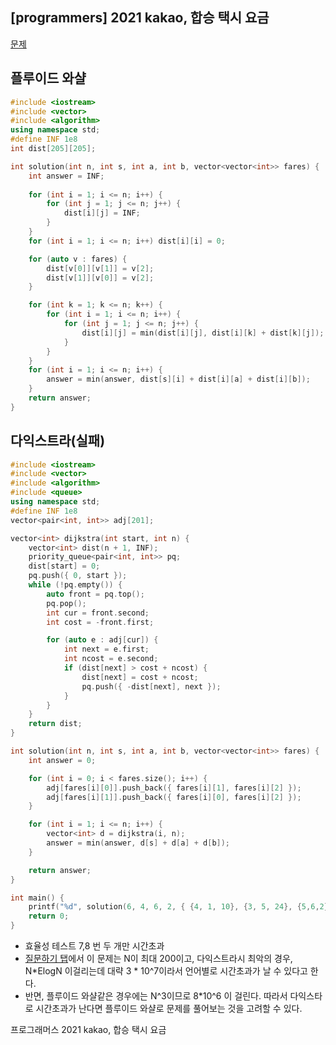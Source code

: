 ## [programmers] 2021 kakao, 합승 택시 요금

[문제](https://programmers.co.kr/learn/courses/30/lessons/72413#qna)



## 플루이드 와샬

```c++
#include <iostream>
#include <vector>
#include <algorithm>
using namespace std;
#define INF 1e8
int dist[205][205];

int solution(int n, int s, int a, int b, vector<vector<int>> fares) {
	int answer = INF;
	
	for (int i = 1; i <= n; i++) {
		for (int j = 1; j <= n; j++) {
			dist[i][j] = INF;
		}
	}
	for (int i = 1; i <= n; i++) dist[i][i] = 0;

	for (auto v : fares) {
		dist[v[0]][v[1]] = v[2];
		dist[v[1]][v[0]] = v[2];
	}

	for (int k = 1; k <= n; k++) {
		for (int i = 1; i <= n; i++) {
			for (int j = 1; j <= n; j++) {
				dist[i][j] = min(dist[i][j], dist[i][k] + dist[k][j]);
			}
		}
	}
	for (int i = 1; i <= n; i++) {
		answer = min(answer, dist[s][i] + dist[i][a] + dist[i][b]);
	}
	return answer;
}
```

## 다익스트라(실패)

```c++
#include <iostream>
#include <vector>
#include <algorithm>
#include <queue>
using namespace std;
#define INF 1e8
vector<pair<int, int>> adj[201];

vector<int> dijkstra(int start, int n) {
	vector<int> dist(n + 1, INF);
	priority_queue<pair<int, int>> pq;
	dist[start] = 0;
	pq.push({ 0, start });
	while (!pq.empty()) {
		auto front = pq.top();
		pq.pop();
		int cur = front.second;
		int cost = -front.first;

		for (auto e : adj[cur]) {
			int next = e.first;
			int ncost = e.second;
			if (dist[next] > cost + ncost) {
				dist[next] = cost + ncost;
				pq.push({ -dist[next], next });
			}
		}
	}
	return dist;
}

int solution(int n, int s, int a, int b, vector<vector<int>> fares) {
	int answer = 0;

	for (int i = 0; i < fares.size(); i++) {
		adj[fares[i][0]].push_back({ fares[i][1], fares[i][2] });
		adj[fares[i][1]].push_back({ fares[i][0], fares[i][2] });
	}

	for (int i = 1; i <= n; i++) {
		vector<int> d = dijkstra(i, n);
		answer = min(answer, d[s] + d[a] + d[b]);
	}

	return answer;
}

int main() {
	printf("%d", solution(6, 4, 6, 2, { {4, 1, 10}, {3, 5, 24}, {5,6,2}, {3, 1, 41}, {5, 1, 24}, {4, 6, 50}, {2, 4, 66}, {2, 3, 22}, {1, 6, 25} }) );
	return 0;
}
```

- 효율성 테스트 7,8 번 두 개만 시간초과
- [질문하기 탭](https://programmers.co.kr/questions/15987)에서 이 문제는 N이 최대 200이고, 다익스트라시 최악의 경우, N*ElogN  이걸리는데 대략 3 * 10^7이라서 언어별로 시간초과가 날 수 있다고 한다.
- 반면, 플루이드 와샬같은 경우에는 N^3이므로 8*10^6 이 걸린다. 따라서 다익스타로 시간초과가 난다면 플루이드 와샬로 문제를 풀어보는 것을 고려할 수 있다. 



프로그래머스 2021 kakao, 합승 택시 요금

